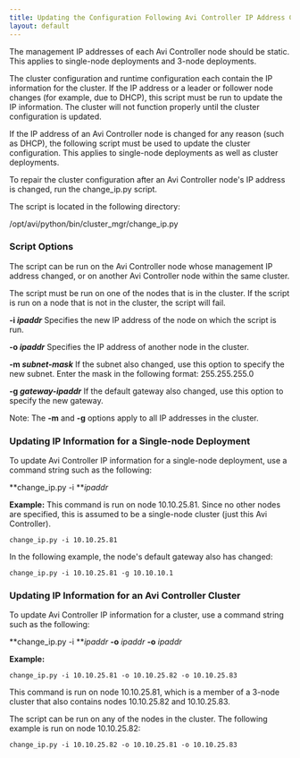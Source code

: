 ```yaml
---
title: Updating the Configuration Following Avi Controller IP Address Change
layout: default
---
```

The management IP addresses of each Avi Controller node should be static. This applies to single-node deployments and 3-node deployments.

The cluster configuration and runtime configuration each contain the IP information for the cluster. If the IP address or a leader or follower node changes (for example, due to DHCP), this script must be run to update the IP information. The cluster will not function properly until the cluster configuration is updated. 

If the IP address of an Avi Controller node is changed for any reason (such as DHCP), the following script must be used to update the cluster configuration. This applies to single-node deployments as well as cluster deployments.

To repair the cluster configuration after an Avi Controller node's IP address is changed, run the change_ip.py script.

The script is located in the following directory:

/opt/avi/python/bin/cluster_mgr/change_ip.py 

### Script Options

The script can be run on the Avi Controller node whose management IP address changed, or on another Avi Controller node within the same cluster.

The script must be run on one of the nodes that is in the cluster. If the script is run on a node that is not in the cluster, the script will fail.

**-i *ipaddr***
Specifies the new IP address of the node on which the script is run. 

**-o *ipaddr***
Specifies the IP address of another node in the cluster. 

**-m *subnet-mask***
If the subnet also changed, use this option to specify the new subnet. Enter the mask in the following format: 255.255.255.0

**-g *gateway-ipaddr***
If the default gateway also changed, use this option to specify the new gateway. 

Note: The **-m** and **-g** options apply to all IP addresses in the cluster. 

### Updating IP Information for a Single-node Deployment

To update Avi Controller IP information for a single-node deployment, use a command string such as the following:

**change_ip.py -i ***ipaddr*

**Example:**
This command is run on node 10.10.25.81. Since no other nodes are specified, this is assumed to be a single-node cluster (just this Avi Controller). 

<pre class="command-line language-bash" data-prompt="username@avi:~$"><code>change_ip.py -i 10.10.25.81</code></pre> 

In the following example, the node's default gateway also has changed:

<pre class="command-line language-bash" data-prompt="username@avi:~$"><code>change_ip.py -i 10.10.25.81 -g 10.10.10.1</code></pre> 

### Updating IP Information for an Avi Controller Cluster

To update Avi Controller IP information for a cluster, use a command string such as the following:

**change_ip.py -i ***ipaddr* **-o** *ipaddr* **-o** *ipaddr*

**Example:**

<pre class="command-line language-bash" data-prompt="username@avi:~$"><code>change_ip.py -i 10.10.25.81 -o 10.10.25.82 -o 10.10.25.83</code></pre> 

This command is run on node 10.10.25.81, which is a member of a 3-node cluster that also contains nodes 10.10.25.82 and 10.10.25.83.

The script can be run on any of the nodes in the cluster. The following example is run on node 10.10.25.82:

<pre class="command-line language-bash" data-prompt="username@avi:~$"><code>change_ip.py -i 10.10.25.82 -o 10.10.25.81 -o 10.10.25.83</code></pre> 
